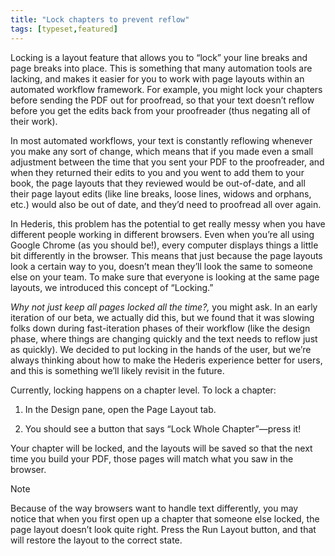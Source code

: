 ```yaml
---
title: "Lock chapters to prevent reflow"
tags: [typeset,featured]
---
```

 
<html><body><section data-type="chapter" class="hsecchapter" data-hederis-type="hsecchapter" id="page-locking" data-pi-attrs="id: page-locking; data-tags: typeset,featured;" role="doc-chapter" data-tags="typeset,featured" data-author-name=" " data-book-title=" " title="Lock chapters to prevent reflow"><p class="hblkp" data-hederis-type="hblkp" id="pwmohKvrj">Locking is a layout feature that allows you to &#8220;lock&#8221; your line breaks and page breaks into place. This is something that many automation tools are lacking, and makes it easier for you to work with page layouts within an automated workflow framework. For example, you might lock your chapters before sending the PDF out for proofread, so that your text doesn&#8217;t reflow before you get the edits back from your proofreader (thus negating all of their work). </p><p class="hblkp" data-hederis-type="hblkp" id="pjZ4k0a6K">In most automated workflows, your text is constantly reflowing whenever you make any sort of change, which means that if you made even a small adjustment between the time that you sent your PDF to the proofreader, and when they returned their edits to you and you went to add them to your book, the page layouts that they reviewed would be out-of-date, and all their page layout edits (like line breaks, loose lines, widows and orphans, etc.) would also be out of date, and they&#8217;d need to proofread all over again. </p><p class="hblkp" data-hederis-type="hblkp" id="p8uXcnbPV">In Hederis, this problem has the potential to get really messy when you have different people working in different browsers. Even when you&#8217;re all using Google Chrome (as you should be!), every computer displays things a little bit differently in the browser. This means that just because the page layouts look a certain way to you, doesn&#8217;t mean they&#8217;ll look the same to someone else on your team. To make sure that everyone is looking at the same page layouts, we introduced this concept of &#8220;Locking.&#8221;</p><p class="hblkp" data-hederis-type="hblkp" id="pbBq8jVrc"><em data-hederis-type="hspanem" id="psTsnoXUq">Why not just keep all pages locked all the time?,</em> you might ask. In an early iteration of our beta, we actually did this, but we found that it was slowing folks down during fast-iteration phases of their workflow (like the design phase, where things are changing quickly and the text needs to reflow just as quickly). We decided to put locking in the hands of the user, but we&#8217;re always thinking about how to make the Hederis experience better for users, and this is something we&#8217;ll likely revisit in the future.</p><p class="hblkp" data-hederis-type="hblkp" id="pWBcp200c">Currently, locking happens on a chapter level. To lock a chapter:</p><ol class="hwprnumlist" data-hederis-type="hwprnumlist" id="pCf86OkXi"><li class="hblkoli" data-hederis-type="hblkoli" id="liqKWZBfQe"><p class="hblkoli" data-hederis-type="hblklip" id="pIpF9hnvK">In the Design pane, open the Page Layout tab.</p></li><li class="hblkoli" data-hederis-type="hblkoli" id="liH8Bjd86l"><p class="hblkoli" data-hederis-type="hblklip" id="poN12Lf1X">You should see a button that says &#8220;Lock Whole Chapter&#8221;&#8212;press it!</p></li></ol><p class="hblkp" data-hederis-type="hblkp" id="psjCQXEnS">Your chapter will be locked, and the layouts will be saved so that the next time you build your PDF, those pages will match what you saw in the browser.</p><aside class="hwprbox box" data-hederis-type="hwprbox" id="pzyNIdOdy" data-type="sidebar"><p class="hblktype" data-hederis-type="hblktype" id="pBWrlof3j">Note</p><p class="hblkp" data-hederis-type="hblkp" id="pNsdb9S1d">Because of the way browsers want to handle text differently, you may notice that when you first open up a chapter that someone else locked, the page layout doesn&#8217;t look quite right. Press the Run Layout button, and that will restore the layout to the correct state.</p></aside></section></body></html>
